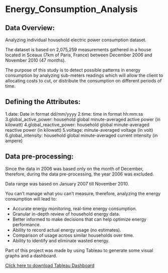 # Energy_Consumption_Analysis

## Data Overview: 


Analyzing individual household electric power consumption dataset.

The dataset is based on 2,075,259 measurements gathered in a house located in Sceaux (7km of Paris, France) between December 2006 and November 2010 (47 months).

The purpose of this study is to detect possible patterns in energy consumption by analyzing sub-meters readings 
which will allow the client to allocating costs to cut, or distribute the consumption on different periods of time.

## Defining the Attributes:

1.date: Date in format dd/mm/yyyy
2.time: time in format hh:mm:ss
3.global_active_power: household global minute-averaged active power (in kilowatt)
4.global_reactive_power: household global minute-averaged reactive power (in kilowatt)
5.voltage: minute-averaged voltage (in volt)
6.global_intensity: household global minute-averaged current intensity (in ampere)


## Data pre-processing:

Since the data in 2006 was based only on the month of December, therefore, during the data pre-processing, 
the year 2006 was excluded.

Data range was based on January 2007 till November 2010.

You can’t manage what you can’t measure, therefore, analyzing the energy consumption will lead to:

- Accurate energy monitoring, real-time energy consumption. 
- Granular in-depth review of household energy data. 
- Better informed to make decisions that can help optimize energy performance. 
- Ability to record actual energy usage (no estimates). 
- Comparison of usage across similar households over time. 
- Ability to identify and eliminate wasted energy.

Part of this project was made by using Tableau to generate some visual graphs and a dashboard.

[Click here to download Tableau Dashboard](https://public.tableau.com/workbooks/DashboardAnalysisofEnergyConsumption.twb)


